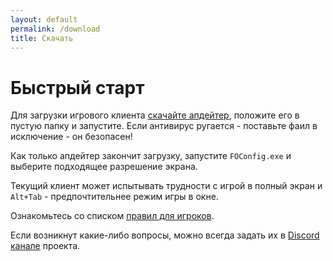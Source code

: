 ```yaml
---
layout: default
permalink: /download
title: Скачать
---
```

# Быстрый старт

Для загрузки игрового клиента [скачайте апдейтер](https://cdn.discordapp.com/attachments/564524547731095567/673553081606340639/Fo4RpDownloader.exe), положите его в пустую папку и запустите. Если антивирус ругается - поставьте фаил в исключение - он безопасен!

Как только апдейтер закончит загрузку, запустите `FOConfig.exe` и выберите подходящее разрешение экрана.

Текущий клиент может испытывать трудности с игрой в полный экран и `Alt+Tab` - предпочтительнее режим игры в окне.

Ознакомьтесь со списком [правил для игроков](/info/rules/).

Если возникнут какие-либо вопросы, можно всегда задать их в [Discord канале](https://discord.gg/qD6WYFY) проекта.
